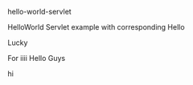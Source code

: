 hello-world-servlet

HelloWorld Servlet example with corresponding 
Hello


Lucky

For  iiii
Hello Guys

hi
